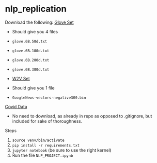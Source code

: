 # nlp_replication

Download the following:
[Glove Set](https://nlp.stanford.edu/projects/glove/)
- Should give you 4 files
- `glove.6B.50d.txt`
- `glove.6B.100d.txt`
- `glove.6B.200d.txt`
- `glove.6B.300d.txt`

- [W2V Set](https://www.kaggle.com/datasets/leadbest/googlenewsvectorsnegative300)
- Should give you 1 file
- `GoogleNews-vectors-negative300.bin`

[Covid Data](https://www.kaggle.com/datasets/datatattle/covid-19-nlp-text-classification/data)
- No need to download, as already in repo as opposed to .gitignore, but included for sake of thoroughness.


Steps

1. `source venv/bin/activate`
2. `pip install -r requirements.txt` 
3. `jupyter notebook` (be sure to use the right kernel)
4. Run the file `NLP_PROJECT.ipynb`
